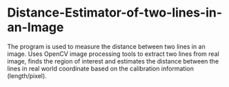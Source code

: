 # Distance-Estimator-of-two-lines-in-an-Image
The program is used to measure the distance between two lines in an image. Uses OpenCV image processing tools to extract two lines from real image, finds the region of interest and estimates the distance between the lines in real world coordinate based on the calibration information (length/pixel).
